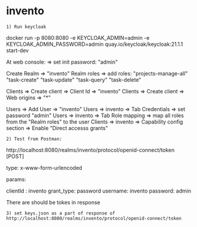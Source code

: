# invento

	1) Run keycloak

docker run -p 8080:8080 -e KEYCLOAK_ADMIN=admin -e KEYCLOAK_ADMIN_PASSWORD=admin quay.io/keycloak/keycloak:21.1.1 start-dev

At web console:
 => set init password: "admin" 

Create Realm => "invento"
Realm roles => add roles:
	"projects-manage-all"
	"task-create"
	"task-update"
	"task-query"
	"task-delete"

Clients => Create client => Client Id => "invento"
Clients => Create client => Web origins => "*"

Users => Add User => "invento"
Users => invento => Tab Credentials => set password  "admin"
Users => invento => Tab Role mapping => map all roles from the  "Realm roles" to the user
Clients => invento => Capability config section => Enable "Direct accesss grants"

	2) Test from Postman:

http://localhost:8080/realms/invento/protocol/openid-connect/token [POST]

type: x-www-form-urlencoded

params: 

clientId : invento
grant_type: password
username: invento
password: admin

There are should be tokes in response

	3) set keys.json as a part of response of http://localhost:8080/realms/invento/protocol/openid-connect/token
